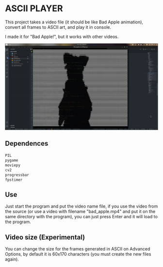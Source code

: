 # ASCII PLAYER

This project takes a video file (it should be like Bad Apple animation), convert all frames to ASCII art, and play it in console.

I made it for "Bad Apple!", but it works with other videos.

![Bad Apple](./BadAppleGif.gif)

## Dependences

    PIL
    pygame
    moviepy
    cv2
    progressbar
    fpstimer

## Use

Just start the program and put the video name file, if you use the video from the source (or use a video with filename "bad_apple.mp4" and put it on the same directory with the program), you can just press Enter and it will load to the program.

## Video size (Experimental)

You can change the size for the frames generated in ASCII on Advanced Options, by default it is 60x170 characters (you must create the new files again).
